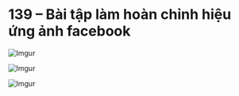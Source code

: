 # 139 – Bài tập làm hoàn chỉnh hiệu ứng ảnh facebook

![Imgur](https://i.imgur.com/mWRECAh.png)  

![Imgur](https://i.imgur.com/aTmFdm8.png)  

![Imgur](https://i.imgur.com/qVGaxdl.png)  